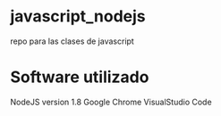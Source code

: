 # javascript_nodejs
repo para las clases de javascript

# Software utilizado

NodeJS version 1.8
Google Chrome
VisualStudio Code
